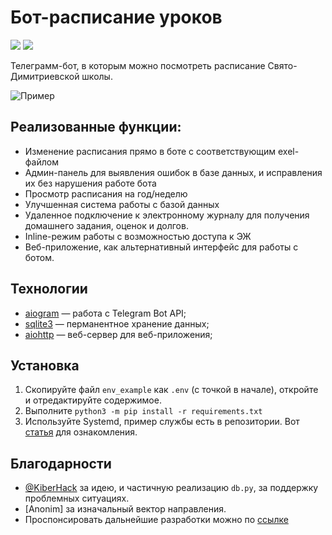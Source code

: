 # Бот-расписание уроков

[<img src="https://img.shields.io/badge/Telegram-%40pravschool__bot-blue">](https://t.me/pravschool_bot)
[<img src="https://img.shields.io/badge/автор-связаться-blue">](https://t.me/ag15bots)

Телеграмм-бот, в которым можно посмотреть расписание Свято-Димитриевской школы.

![Пример](https://github.com/agosset15/pravschool_bot/assets/100594613/e6eb4912-256a-4649-8d04-23e67c119166 "Пример работы бота")


## Реализованные функции:
* Изменение расписания прямо в боте с соответствующим exel-файлом
* Админ-панель для выявления ошибок в базе данных, и исправления их без нарушения работе бота
* Просмотр расписания на год/неделю
* Улучшенная система работы с базой данных
* Удаленное подключение к электронному журналу для получения домашнего задания, оценок и долгов.
* Inline-режим работы с возможностью доступа к ЭЖ
* Веб-приложение, как альтернативный интерфейс для работы с ботом.

## Технологии

* [aiogram](https://github.com/aiogram/aiogram) — работа с Telegram Bot API;
* [sqlite3](https://docs.python.org/3/library/sqlite3.html) — перманентное хранение данных;
* [aiohttp](https://aiohttp.org/) — веб-сервер для веб-приложения;

## Установка

1. Скопируйте файл `env_example` как `.env` (с точкой в начале), откройте и отредактируйте содержимое.
2. Выполните `python3 -m pip install -r requirements.txt`
3. Используйте Systemd, пример службы есть в репозитории. Вот <a href="https://telegra.ph/Sozdanie-servisa-09-21" target="_blank">статья</a> для ознакомления.

## Благодарности

* [@KiberHack](https://t.me/KiberHack) за идею, и частичную реализацию `db.py`, за поддержку проблемных ситуациях.
* [Anonim] за изначальный вектор направления.
* Проспонсировать дальнейшие разработки можно по [ссылке](https://yoomoney.ru/to/4100117410709216)
